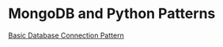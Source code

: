 # MongoDB and Python Patterns

[Basic Database Connection Pattern](https://github.com/nahum-smith/design-patterns-and-recipes/blob/mongoDB_Python_Patterns_oreilly/MongoDB_Python_Patterns_Oreilly/connecting_to_database.py)
